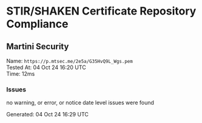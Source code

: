 # STIR/SHAKEN Certificate Repository Compliance

## Martini Security

Name: `https://p.mtsec.me/2e5a/G35HvQ9L_Wgs.pem`\
Tested At: 04 Oct 24 16:20 UTC\
Time: 12ms

### Issues

no warning, or error, or notice date level issues were found

Generated: 04 Oct 24 16:29 UTC